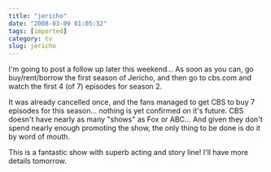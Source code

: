 ```yaml
---
title: "jericho"
date: "2008-03-09 01:05:32"
tags: [imported]
category: tv
slug: jericho
---
```


I'm going to post a follow up later this weekend... As soon as you can, go buy/rent/borrow the first season of Jericho, and then go to cbs.com and watch the first 4 (of 7) episodes for season 2.

It was already cancelled once, and the fans managed to get CBS to buy 7 episodes for this season... nothing is yet confirmed on it's future. CBS doesn't have nearly as many "shows" as Fox or ABC... And given they don't spend nearly enough promoting the show, the only thing to be done is do it by word of mouth.

This is a fantastic show with superb acting and story line! I'll have more details tomorrow.
